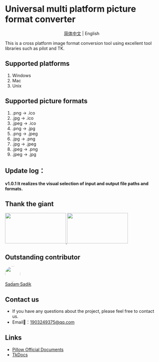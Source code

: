 # Universal multi platform picture format converter
<div align="center">

[简体中文](./README.cn.md) |  English

</div>
This is a cross platform image format conversion tool using excellent tool libraries such as pilot and TK.

## Supported platforms

1. Windows
2. Mac
3. Unix

## Supported picture formats

1. .png -> .ico
2. .jpg -> .ico
3. .jpeg -> .ico
4. .png -> .jpg
5. .png -> .jpeg
6. .jpg -> .png
7. .jpg -> .jpeg
8. .jpeg -> .png
9. .jpeg -> .jpg



## Update log：
#### v1.0.1 It realizes the visual selection of input and output file paths and formats.


## Thank the giant

<a title="PIL（Pillow）" href="https://github.com/python-pillow/Pillow" target="_blank">
<img width="200" height="100" src="https://pillow.readthedocs.io/en/stable/_static/pillow-logo.png"/>
</a>
<a title="TK" href="https://tkdocs.com/" target="_blank">
<img width="200" height="100" src="https://tkdocs.com/favicon.ico"/>
</a>

## Outstanding contributor

<a href="https://github.com/Haoke98" target="_blank">
<img width="50px" style="border-radius:999px" src="https://portrait.gitee.com/uploads/avatars/user/1882/5648408_sadam98_1580052770.png!avatar200"/>
<br>
Sadam·Sadik
</a>

## Contact us

- If you have any questions about the project, please feel free to contact us.
- Email📮：1903249375@qq.com

## Links

- [Pillow Official Documents](https://pillow.readthedocs.io/en/stable/#)
- [TkDocs](https://tkdocs.com/)